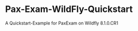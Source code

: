 Pax-Exam-WildFly-Quickstart
===========================

A Quickstart-Example for PaxExam on Wildfly 8.1.0.CR1
